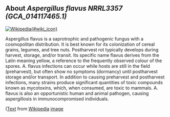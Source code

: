 
About *Aspergillus flavus NRRL3357 (GCA\_014117465.1)* 
--------------------------------------------------------------

[![Wikipedia](/img/wikipedia_logo_v2_en.png){#wiki_icon}](http://en.wikipedia.org/wiki/Aspergillus_flavus)


Aspergillus flavus is a saprotrophic and pathogenic fungus with a cosmopolitan
distribution. It is best known for its colonization of cereal grains, legumes,
and tree nuts. Postharvest rot typically develops during harvest, storage,
and/or transit. Its specific name flavus derives from the Latin meaning yellow,
a reference to the frequently observed colour of the spores. A. flavus
infections can occur while hosts are still in the field (preharvest), but often
show no symptoms (dormancy) until postharvest storage and/or transport. In
addition to causing preharvest and postharvest infections, many strains produce
significant quantities of toxic compounds known as mycotoxins, which, when
consumed, are toxic to mammals. A. flavus is also an opportunistic human and
animal pathogen, causing aspergillosis in immunocompromised individuals.

([Text](http://en.wikipedia.org/wiki/Aspergillus_flavus) from [Wikipedia](http://en.wikipedia.org/) 
[image](https://commons.wikimedia.org/wiki/File:Aspergillus_flavus.jpg)
